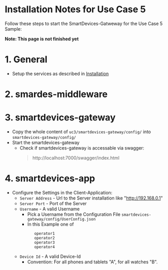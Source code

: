 # Installation Notes for Use Case 5
Follow these steps to start the SmartDevices-Gatweway for the Use Case 5 Sample:

__Note: This page is not finished yet__

# 1. General

 * Setup the services as described in [Installation](../../installation.md)

# 2. smardes-middleware

# 3. smartdevices-gateway

  * Copy the whole content of `uc3/smartdevices-gateway/config/` into `smartdevices-gateway/config/`
  * Start the smartdevices-gateway
    * Check if smartdevices-gateway is accessable via swagger:
         > http://localhost:7000/swagger/index.html

# 4. smartdevices-app

  * Configure the Settings in the Client-Application:
    * `Server Address` - Url to the Server installation like "http://192.168.0.1"
    * `Server Port` - Port of the Server
    * `Username` - A valid Username
      * Pick a Username from the Configuration File `smartdevices-gateway/config/UserConfig.json`
      * In this Example one of
         ```
            operator1
            operator2
            operator3
            operator4
         ```
    * `Device Id` - A valid Device-Id
      * Convention: For all phones and tablets "A", for all watches "B".
